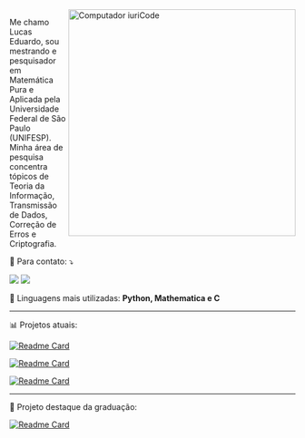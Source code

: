 <img src="https://raw.githubusercontent.com/MicaelliMedeiros/micaellimedeiros/master/image/computer-illustration.png" min-width="400px" max-width="400px" width="400px" align="right" alt="Computador iuriCode">

<p align="left"> 
  Me chamo Lucas Eduardo, sou mestrando e pesquisador em Matemática Pura e Aplicada pela Universidade Federal de São Paulo (UNIFESP). Minha área de pesquisa concentra tópicos de Teoria da Informação, Transmissão de Dados, Correção de Erros e Criptografia. 
</p>
<p align="left">
  💌 Para contato: ⤵️
</p>

<p align="left">
  <a href="mailto:lucasedng@gmail.com" alt="Gmail">
  <img src="https://img.shields.io/badge/-Gmail-FF0000?style=flat-square&labelColor=FF0000&logo=gmail&logoColor=white&link = mailto:lucasedng@gmail.com" /></a>

  <a href=http://www.linkedin.com/in/goncalveslucas/ alt="Linkedin">
  <img src="https://img.shields.io/badge/-Linkedin-0e76a8?style=flat-square&logo=Linkedin&logoColor=white&" /></a>
</p>  


<p align="left">
  🦄 Linguagens mais utilizadas: <strong>Python, Mathematica e C</strong>
</p>

_____________________________________________


<p align="left">
 📊 Projetos atuais:
</p>

[![Readme Card](https://github-readme-stats.vercel.app/api/pin/?username=lucasedng&repo=research)](https://github.com/lucasedng/research)

[![Readme Card](https://github-readme-stats.vercel.app/api/pin/?username=lucasedng&repo=discord_bot_public)](https://github.com/lucasedng/discord_bot_public)

[![Readme Card](https://github-readme-stats.vercel.app/api/pin/?username=lucasedng&repo=latties_api)](https://github.com/lucasedng/lattices_api)
_____________________________________________

<p align="left">
  💼 Projeto destaque da graduação:
</p>

[![Readme Card](https://github-readme-stats.vercel.app/api/pin/?username=lucasedng&repo=computational-modeling-and-simulation)](https://github.com/lucasedng/computational-modeling-and-simulation/tree/main/projetofinal)
